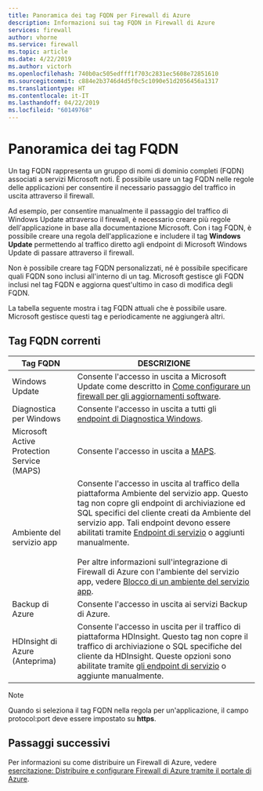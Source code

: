 ```yaml
---
title: Panoramica dei tag FQDN per Firewall di Azure
description: Informazioni sui tag FQDN in Firewall di Azure
services: firewall
author: vhorne
ms.service: firewall
ms.topic: article
ms.date: 4/22/2019
ms.author: victorh
ms.openlocfilehash: 740b0ac505edfff1f703c2831ec5608e72851610
ms.sourcegitcommit: c884e2b3746d4d5f0c5c1090e51d2056456a1317
ms.translationtype: HT
ms.contentlocale: it-IT
ms.lasthandoff: 04/22/2019
ms.locfileid: "60149768"
---
```

# <a name="fqdn-tags-overview"></a>Panoramica dei tag FQDN

Un tag FQDN rappresenta un gruppo di nomi di dominio completi (FQDN) associati a servizi Microsoft noti. È possibile usare un tag FQDN nelle regole delle applicazioni per consentire il necessario passaggio del traffico in uscita attraverso il firewall.

Ad esempio, per consentire manualmente il passaggio del traffico di Windows Update attraverso il firewall, è necessario creare più regole dell'applicazione in base alla documentazione Microsoft. Con i tag FQDN, è possibile creare una regola dell'applicazione e includere il tag **Windows Update** permettendo al traffico diretto agli endpoint di Microsoft Windows Update di passare attraverso il firewall.

Non è possibile creare tag FQDN personalizzati, né è possibile specificare quali FQDN sono inclusi all'interno di un tag. Microsoft gestisce gli FQDN inclusi nel tag FQDN e aggiorna quest'ultimo in caso di modifica degli FQDN. 

<!--- screenshot of application rule with a FQDN tag.-->

La tabella seguente mostra i tag FQDN attuali che è possibile usare. Microsoft gestisce questi tag e periodicamente ne aggiungerà altri.

## <a name="current-fqdn-tags"></a>Tag FQDN correnti

|Tag FQDN  |DESCRIZIONE  |
|---------|---------|
|Windows Update     |Consente l'accesso in uscita a Microsoft Update come descritto in [Come configurare un firewall per gli aggiornamenti software](https://technet.microsoft.com/library/bb693717.aspx).|
|Diagnostica per Windows|Consente l'accesso in uscita a tutti gli [endpoint di Diagnostica Windows](https://docs.microsoft.com/windows/privacy/configure-windows-diagnostic-data-in-your-organization#endpoints).|
|Microsoft Active Protection Service (MAPS)|Consente l'accesso in uscita a [MAPS](https://cloudblogs.microsoft.com/enterprisemobility/2016/05/31/important-changes-to-microsoft-active-protection-service-maps-endpoint/).|
|Ambiente del servizio app|Consente l'accesso in uscita al traffico della piattaforma Ambiente del servizio app. Questo tag non copre gli endpoint di archiviazione ed SQL specifici del cliente creati da Ambiente del servizio app. Tali endpoint devono essere abilitati tramite [Endpoint di servizio](../virtual-network/tutorial-restrict-network-access-to-resources.md) o aggiunti manualmente.<br><br>Per altre informazioni sull'integrazione di Firewall di Azure con l'ambiente del servizio app, vedere [Blocco di un ambiente del servizio app](../app-service/environment/firewall-integration.md#configuring-azure-firewall-with-your-ase).|
|Backup di Azure|Consente l'accesso in uscita ai servizi Backup di Azure.|
|HDInsight di Azure<br>(Anteprima)|Consente l'accesso in uscita per il traffico di piattaforma HDInsight. Questo tag non copre il traffico di archiviazione o SQL specifiche del cliente da HDInsight. Queste opzioni sono abilitate tramite [gli endpoint di servizio](../virtual-network/tutorial-restrict-network-access-to-resources.md) o aggiunte manualmente.|

> [!NOTE]
> Quando si seleziona il tag FQDN nella regola per un'applicazione, il campo protocol:port deve essere impostato su **https**.

## <a name="next-steps"></a>Passaggi successivi

Per informazioni su come distribuire un Firewall di Azure, vedere [esercitazione: Distribuire e configurare Firewall di Azure tramite il portale di Azure](tutorial-firewall-deploy-portal.md).